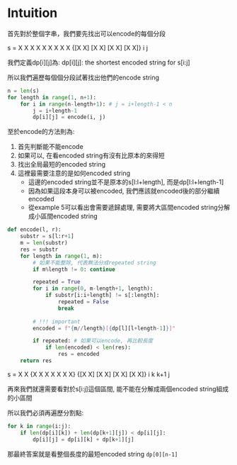 # Intuition

首先對於整個字串，我們要先找出可以encode的每個分段

s = X X X X X X X X X {[X X] [X X] [X X] [X X]}
                        i                   j

我們定義dp[i][j]為:
dp[i][j]: the shortest encoded string for s[i:j]

所以我們遍歷每個個分段試著找出他們的encode string

```py
n = len(s)
for length in range(1, n+1):
    for i in range(n-length+1): # j = i+length-1 < n
        j = i+length-1
        dp[i][j] = encode(i, j)
```

至於encode的方法則為:
1. 首先判斷能不能encode
2. 如果可以, 在看encoded string有沒有比原本的來得短
3. 找出全局最短的encoded string
4. 這裡最需要注意的是如何encoded string
   - 這邊的encoded string並不是原本的s[l:l+length], 而是dp[l:l+length-1] 
   - 因為如果這段本身可以被encoded, 我們應該就encoded後的部分繼續encoded
   - 從example 5可以看出會需要遞歸處理, 需要將大區間encoded string分解成小區間encoded string

```py
def encode(l, r):
    substr = s[l:r+1]
    m = len(substr)
    res = substr
    for length in range(1, m):
        # 如果不能整除, 代表無法分成repeated string
        if m%length != 0: continue

        repeated = True
        for i in range(0, m-length+1, length):
            if substr[i:i+length] != s[:length]:
                repeated = False
                break
        
        # !!! important
        encoded = f"{m//length}[{dp[l][l+length-1]}]"

        if repeated: # 如果可以encode, 再比較長度
            if len(encoded) < len(res):
                res = encoded
    return res
```

s = X X {X X X X X X X} {[X X] [X X] [X X] [X X]}
         i           k   k+1                  j

再來我們就還需要看對於s[i:j]這個區間, 能不能在分解成兩個encoded string組成的小區間

所以我們必須再遍歷分割點:
```py
for k in range(i:j):
    if len(dp[i][k]) + len(dp[k+1][j]) < dp[i][j]:
        dp[i][j] = dp[i][k] + dp[k+1][j]
```

那最終答案就是看整個長度的最短encoded string `dp[0][n-1]`